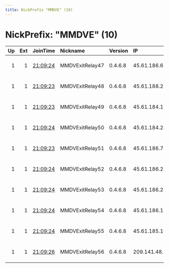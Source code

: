 ```yaml
---
title: NickPrefix "MMDVE" (10)
---
```


# NickPrefix: "MMDVE" (10)

|   Up |   Ext | JoinTime                                                                                              | Nickname        | Version   | IP             | AS      | CC   |   ORp |   Dirp | OS    | Contact                            |   eFamMembers |
|-----:|------:|:------------------------------------------------------------------------------------------------------|:----------------|:----------|:---------------|:--------|:-----|------:|-------:|:------|:-----------------------------------|--------------:|
|    1 |     1 | [21:09:24](https://nusenu.github.io/OrNetStats/w/relay/743CD497C7F13721A78F617A5738F22C4E4D92E4.html) | MMDVExitRelay47 | 0.4.6.8   | 45.61.186.61   | PONYNET | us   |   443 |      0 | Linux | email:suporte medvideos.io url:med |            56 |
|    1 |     1 | [21:09:23](https://nusenu.github.io/OrNetStats/w/relay/48AB6AD461202C42C24DDC3326B47EA35A427E6A.html) | MMDVExitRelay48 | 0.4.6.8   | 45.61.188.230  | PONYNET | us   |   443 |      0 | Linux | email:suporte medvideos.io url:med |            56 |
|    1 |     1 | [21:09:23](https://nusenu.github.io/OrNetStats/w/relay/39437E2D1418E11BCADE1123766CA7B283DFE6B3.html) | MMDVExitRelay49 | 0.4.6.8   | 45.61.184.114  | PONYNET | us   |   443 |      0 | Linux | email:suporte medvideos.io url:med |            56 |
|    1 |     1 | [21:09:24](https://nusenu.github.io/OrNetStats/w/relay/D9ACCA85405D4BAC9C92E1853817EBC49A810CE6.html) | MMDVExitRelay50 | 0.4.6.8   | 45.61.184.247  | PONYNET | us   |   443 |      0 | Linux | email:suporte medvideos.io url:med |            56 |
|    1 |     1 | [21:09:23](https://nusenu.github.io/OrNetStats/w/relay/7C6A700B96C35B99290175EE68ECFAC74AE964A0.html) | MMDVExitRelay51 | 0.4.6.8   | 45.61.186.7    | PONYNET | us   |   443 |      0 | Linux | email:suporte medvideos.io url:med |            56 |
|    1 |     1 | [21:09:24](https://nusenu.github.io/OrNetStats/w/relay/5BC30FF8C64D2E0C2CAF8A4C468B9BBA26078D77.html) | MMDVExitRelay52 | 0.4.6.8   | 45.61.186.21   | PONYNET | us   |   443 |      0 | Linux | email:suporte medvideos.io url:med |            56 |
|    1 |     1 | [21:09:24](https://nusenu.github.io/OrNetStats/w/relay/152CAB3FB20882086FCE3B2A2CD1F33D8FD37058.html) | MMDVExitRelay53 | 0.4.6.8   | 45.61.186.233  | PONYNET | us   |   443 |      0 | Linux | email:suporte medvideos.io url:med |            56 |
|    1 |     1 | [21:09:24](https://nusenu.github.io/OrNetStats/w/relay/13FA0934B687832122141D70620A9E3EBD596976.html) | MMDVExitRelay54 | 0.4.6.8   | 45.61.186.171  | PONYNET | us   |   443 |      0 | Linux | email:suporte medvideos.io url:med |            56 |
|    1 |     1 | [21:09:24](https://nusenu.github.io/OrNetStats/w/relay/6CD09E41323AADCD9BB67E33E2111D0A51D7C8D3.html) | MMDVExitRelay55 | 0.4.6.8   | 45.61.185.169  | PONYNET | us   |   443 |      0 | Linux | email:suporte medvideos.io url:med |            56 |
|    1 |     1 | [21:09:26](https://nusenu.github.io/OrNetStats/w/relay/81801FDDE4DA5B39611255DC5C3CB401848B8A6B.html) | MMDVExitRelay56 | 0.4.6.8   | 209.141.48.150 | PONYNET | us   |   443 |      0 | Linux | email:suporte medvideos.io url:med |            56 |
